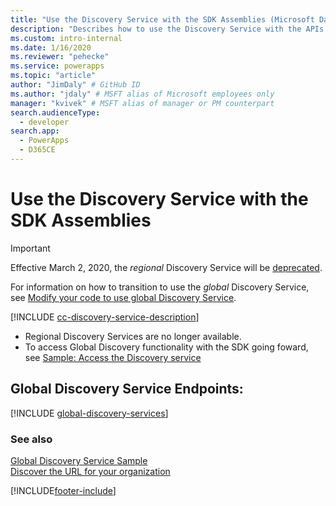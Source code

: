 ```yaml
---
title: "Use the Discovery Service with the SDK Assemblies (Microsoft Dataverse) | Microsoft Docs" # Intent and product brand in a unique string of 43-59 chars including spaces
description: "Describes how to use the Discovery Service with the APIs available in the Microsoft Dataverse SDK assemblies." # 115-145 characters including spaces. This abstract displays in the search result.
ms.custom: intro-internal
ms.date: 1/16/2020
ms.reviewer: "pehecke"
ms.service: powerapps
ms.topic: "article"
author: "JimDaly" # GitHub ID
ms.author: "jdaly" # MSFT alias of Microsoft employees only
manager: "kvivek" # MSFT alias of manager or PM counterpart
search.audienceType: 
  - developer
search.app: 
  - PowerApps
  - D365CE
---
```


# Use the Discovery Service with the SDK Assemblies

> [!IMPORTANT]
> Effective March 2, 2020, the *regional* Discovery Service will be [deprecated](/power-platform/important-changes-coming#regional-discovery-service-is-deprecated).
>
> For information on how to transition to use the *global* Discovery Service, see [Modify your code to use global Discovery Service](../webapi/discovery-orgsdk-to-webapi.md).

[!INCLUDE [cc-discovery-service-description](../includes/cc-discovery-service-description.md)]

 - Regional Discovery Services are no longer available.
 - To access Global Discovery functionality with the SDK going foward, see [Sample: Access the Discovery service](/powerapps/developer/data-platform/org-service/samples/access-discovery-service)

## Global Discovery Service Endpoints:
[!INCLUDE [global-discovery-services](../../../includes/global-discovery-services.md)]

### See also

[Global Discovery Service Sample](https://github.com/Microsoft/PowerApps-Samples/tree/master/cds/orgsvc/C%23/DiscoveryService)<br />
[Discover the URL for your organization](../webapi/discover-url-organization-web-api.md)

[!INCLUDE[footer-include](../../../includes/footer-banner.md)]
